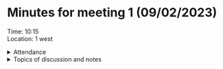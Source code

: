 # Minutes for meeting 1 (09/02/2023)
Time: 10:15 <br>
Location: 1 west

<details><summary>Attendance</summary><p>
  
  - Alexander Agafonov	
  - Thomas Canning	
  - Artiom	Casian	
  - ~Arthur	Chen~
  - ~Alex	Clarke~	
  - Harry	Crane

</p></details>

<details><summary>Topics of discussion and notes</summary><p>
  
  - **Agreement on language, tools, and IDE** <br>
      Java, Intellij, maven, Github
  - **Explanation of GitHub** <br>
  Branches, how its set out, folders for reference summaries and meeting minutes, automatic testing
  - **Begining of discussion for requirements for software** <br>
  Will discuss after going through references, each person should go through at least 1 reference and summarise it in a .md file in the References/ReferenceSummaries file, and use the summary to think about what requirments we should have for our software 
  - **Discussion of timescale for 1st sprint** <br>
  Not starting for a while, start to discuss our requirments in the lab friday 17/02/2023
  - **What software we will do report in (latex, word etc)** <br>
  Decided on latex
  - **Discussion about peoples strenghts** <br>
  Harry - Backend databases
  Thomas - GUI 
  - **Decide on time and date for next meeting**<br>
  Next discussion on Monday after lecture (13/02/2034)
  ------------------------------------------------
  *Notes:*
  - Alex A agreed to begin creating a questionnaire about what people would like out of a personal health/fitness app. Will then share with the rest of the group to discuss what questions should be asked, then use it to interview people and get primary data.
  - goal between now and next meeting is to cover all the references provided in the specification in the References folder (1-7) and create a summary about them using the .md template(in order to allow every one in the group to quickly see all the usefull information from the references without having to read them all), thinking about how they can inform us on how to make a useful personal infomatics program so we can start to come up with requirements. Aim to do 1-2 of the references each, making sure you write what you are doing in the ReferenceTracker file before you start on a reference so no one does the same thing. After doing the specification references, find another reference not listed in the specification and do the same process for that.
  - A different language to java will be used for the backend
  
</p></details>

